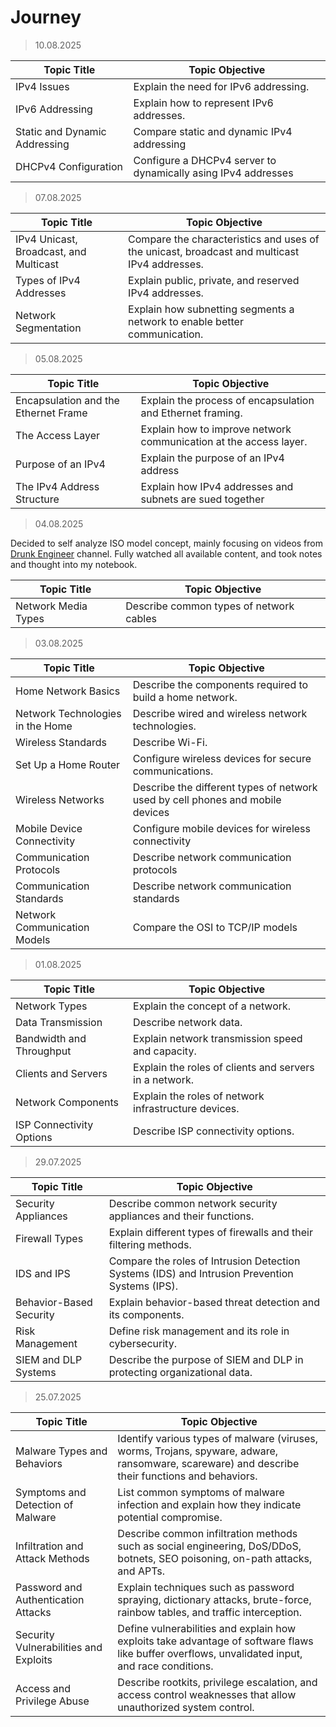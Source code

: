 # Journey

> 10.08.2025

| Topic Title                   | Topic Objective                                               |
| ----------------------------- | ------------------------------------------------------------- |
| IPv4 Issues                   | Explain the need for IPv6 addressing.                         |
| IPv6 Addressing               | Explain how to represent IPv6 addresses.                      |
| Static and Dynamic Addressing | Compare static and dynamic IPv4 addressing                    |
| DHCPv4 Configuration          | Configure a DHCPv4 server to dynamically asing IPv4 addresses |

> 07.08.2025

| Topic Title                            | Topic Objective                                                                              |
| -------------------------------------- | -------------------------------------------------------------------------------------------- |
| IPv4 Unicast, Broadcast, and Multicast | Compare the characteristics and uses of the unicast, broadcast and multicast IPv4 addresses. |
| Types of IPv4 Addresses                | Explain public, private, and reserved IPv4 addresses.                                        |
| Network Segmentation                   | Explain how subnetting segments a network to enable better communication.                    |

> 05.08.2025

| Topic Title                          | Topic Objective                                                   |
| ------------------------------------ | ----------------------------------------------------------------- |
| Encapsulation and the Ethernet Frame | Explain the process of encapsulation and Ethernet framing.        |
| The Access Layer                     | Explain how to improve network communication at the access layer. |
| Purpose of an IPv4                   | Explain the purpose of an IPv4 address                            |
| The IPv4 Address Structure           | Explain how IPv4 addresses and subnets are sued together          |

> 04.08.2025

Decided to self analyze ISO model concept, mainly focusing on videos from [Drunk Engineer](https://www.youtube.com/watch?v=eKHCH6rw0As) channel. Fully watched all available content, and took notes and thought into my notebook.

| Topic Title          | Topic Objective                          |
| -------------------- | ---------------------------------------- |
| Network  Media Types | Describe common types of network cables  |

> 03.08.2025

| Topic Title                      | Topic Objective                                                                |
| -------------------------------- | ------------------------------------------------------------------------------ |
| Home Network Basics              | Describe the components required to build a home network.                      |
| Network Technologies in the Home | Describe wired and wireless network technologies.                              |
| Wireless Standards               | Describe Wi-Fi.                                                                |
| Set Up a Home Router             | Configure wireless devices for secure communications.                          |
| Wireless Networks                | Describe the different types of network used by cell phones and mobile devices |
| Mobile Device Connectivity       | Configure mobile devices for wireless connectivity                             |
| Communication Protocols          | Describe network communication protocols                                       |
| Communication Standards          | Describe network communication standards                                       |
| Network Communication Models     | Compare the OSI to TCP/IP models                                               |

> 01.08.2025

| Topic Title              | Topic Objective                                        |
| ------------------------ | ------------------------------------------------------ |
| Network Types            | Explain the concept of a network.                      |
| Data Transmission        | Describe network data.                                 |
| Bandwidth and Throughput | Explain network transmission speed and capacity.       |
| Clients and Servers      | Explain the roles of clients and servers in a network. |
| Network Components       | Explain the roles of network infrastructure devices.   |
| ISP Connectivity Options | Describe ISP connectivity options.                     |

> 29.07.2025

| Topic Title             | Topic Objective                                                                                |
| ----------------------- | ---------------------------------------------------------------------------------------------- |
| Security Appliances     | Describe common network security appliances and their functions.                               |
| Firewall Types          | Explain different types of firewalls and their filtering methods.                              |
| IDS and IPS             | Compare the roles of Intrusion Detection Systems (IDS) and Intrusion Prevention Systems (IPS). |
| Behavior-Based Security | Explain behavior-based threat detection and its components.                                    |
| Risk Management         | Define risk management and its role in cybersecurity.                                          |
| SIEM and DLP Systems    | Describe the purpose of SIEM and DLP in protecting organizational data.                        |

> 25.07.2025

| Topic Title                           | Topic Objective                                                                                                                                 |
| ------------------------------------- | ----------------------------------------------------------------------------------------------------------------------------------------------- |
| Malware Types and Behaviors           | Identify various types of malware (viruses, worms, Trojans, spyware, adware, ransomware, scareware) and describe their functions and behaviors. |
| Symptoms and Detection of Malware     | List common symptoms of malware infection and explain how they indicate potential compromise.                                                   |
| Infiltration and Attack Methods       | Describe common infiltration methods such as social engineering, DoS/DDoS, botnets, SEO poisoning, on-path attacks, and APTs.                   |
| Password and Authentication Attacks   | Explain techniques such as password spraying, dictionary attacks, brute-force, rainbow tables, and traffic interception.                        |
| Security Vulnerabilities and Exploits | Define vulnerabilities and explain how exploits take advantage of software flaws like buffer overflows, unvalidated input, and race conditions. |
| Access and Privilege Abuse            | Describe rootkits, privilege escalation, and access control weaknesses that allow unauthorized system control.                                  |
